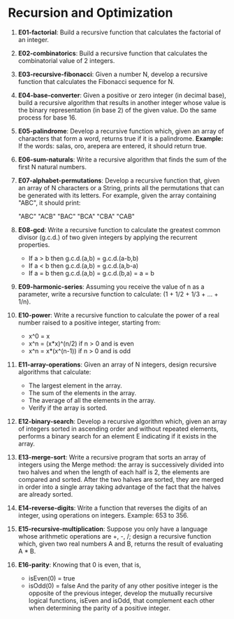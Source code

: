 # Recursion and Optimization

1) **E01-factorial**: Build a recursive function that calculates the factorial of an integer.

2) **E02-combinatorics**: Build a recursive function that calculates the combinatorial value of 2 integers.

3) **E03-recursive-fibonacci**: Given a number N, develop a recursive function that calculates the Fibonacci sequence for N.

4) **E04-base-converter**: Given a positive or zero integer (in decimal base), build a recursive algorithm that results in another integer whose value is the binary representation (in base 2) of the given value. Do the same process for base 16.

5) **E05-palindrome**: Develop a recursive function which, given an array of characters that form a word, returns true if it is a palindrome. **Example:** If the words: salas, oro, arepera are entered, it should return true.

6) **E06-sum-naturals**: Write a recursive algorithm that finds the sum of the first N natural numbers.

7) **E07-alphabet-permutations**: Develop a recursive function that, given an array of N characters or a String, prints all the permutations that can be generated with its letters. For example, given the array containing "ABC", it should print:

	"ABC"
	"ACB"
	"BAC"
	"BCA"
	"CBA"
	"CAB"

8) **E08-gcd**: Write a recursive function to calculate the greatest common divisor (g.c.d.) of two given integers by applying the recurrent properties.
   - If a > b then g.c.d.(a,b) = g.c.d.(a-b,b)
   - If a < b then g.c.d.(a,b) = g.c.d.(a,b-a)
   - If a = b then g.c.d.(a,b) = g.c.d.(b,a) = a = b

9) **E09-harmonic-series**: Assuming you receive the value of n as a parameter, write a recursive function to calculate: (1 + 1/2 + 1/3 + ... + 1/n).

10) **E10-power**: Write a recursive function to calculate the power of a real number raised to a positive integer, starting from:
    - x^0 = x
    - x^n = (x*x)^(n/2) if n > 0 and is even
    - x^n = x*(x^(n-1)) if n > 0 and is odd

11) **E11-array-operations**: Given an array of N integers, design recursive algorithms that calculate:
    - The largest element in the array.
    - The sum of the elements in the array.
    - The average of all the elements in the array.
    - Verify if the array is sorted.

12) **E12-binary-search**: Develop a recursive algorithm which, given an array of integers sorted in ascending order and without repeated elements, performs a binary search for an element E indicating if it exists in the array.

13) **E13-merge-sort**: Write a recursive program that sorts an array of integers using the Merge method: the array is successively divided into two halves and when the length of each half is 2, the elements are compared and sorted. After the two halves are sorted, they are merged in order into a single array taking advantage of the fact that the halves are already sorted.

14) **E14-reverse-digits**: Write a function that reverses the digits of an integer, using operations on integers. Example: 653 to 356.

15) **E15-recursive-multiplication**: Suppose you only have a language whose arithmetic operations are +, -, /; design a recursive function which, given two real numbers A and B, returns the result of evaluating A * B.

16) **E16-parity**: Knowing that 0 is even, that is,
    - isEven(0) = true
    - isOdd(0) = false
    And the parity of any other positive integer is the opposite of the previous integer, develop the mutually recursive logical functions, isEven and isOdd, that complement each other when determining the parity of a positive integer.
